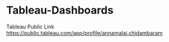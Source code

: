 # Tableau-Dashboards
Tableau Public Link
https://public.tableau.com/app/profile/annamalai.chidambaram
